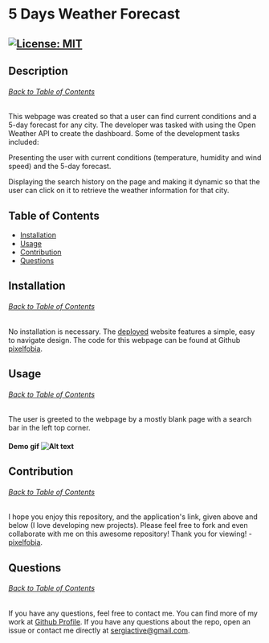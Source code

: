 # 5 Days Weather Forecast
  [![License: MIT](https://img.shields.io/badge/License-MIT-yellow.svg)](https://opensource.org/licenses/MIT)
----
## Description
###### [Back to Table of Contents](#Table-of-Contents)
This webpage was created so that a user can find current conditions and a 5-day forecast for any city. The developer was tasked with using the Open Weather API to create the dashboard. Some of the development tasks included:

Presenting the user with current conditions (temperature, humidity and wind speed) and the 5-day forecast.

Displaying the search history on the page and making it dynamic so that the user can click on it to retrieve the weather information for that city.


## Table of Contents
- [Installation](#installation)
- [Usage](#usage)
- [Contribution](#contribution)
- [Questions](#questions)

## Installation
###### [Back to Table of Contents](#Table-of-Contents)
No installation is necessary. The [deployed](https://pixelfobia.github.io/Day-Weather-Forecast/) website features a simple, easy to navigate design. The code for this webpage can be found at Github [pixelfobia](https://github.com/pixelfobia).

## Usage
###### [Back to Table of Contents](#Table-of-Contents)
The user is greeted to the webpage by a mostly blank page with a search bar in the left top corner.
#### Demo gif ![Alt text](./assets/images/5daysForecast.gif)

## Contribution
###### [Back to Table of Contents](#Table-of-Contents)
I hope you enjoy this repository, and the application's link, given above and below (I love developing new projects).  Please feel free to fork and even collaborate with me on this awesome repository! Thank you for viewing! - [pixelfobia](https://github.com/pixelfobia).

## Questions
###### [Back to Table of Contents](#Table-of-Contents)
If you have any questions, feel free to contact me.
You can find more of my work at [Github Profile](https://github.com/pixelfobia).
If you have any questions about the repo, open an issue or contact me directly at sergiactive@gmail.com.

